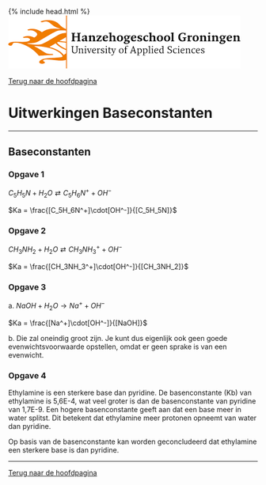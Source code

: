 {% include head.html %}
![Hanze](../hanze/hanze.png)

[Terug naar de hoofdpagina ](../index.md)

# Uitwerkingen Baseconstanten 

---

## Baseconstanten

### Opgave 1

$C_5H_5N + H_2O \rightleftarrows C_5H_6N^+ + OH^-$

$Ka = \frac{[C_5H_6N^+]\cdot[OH^-]}{[C_5H_5N]}$

### Opgave 2

$CH_3NH_2 + H_2O \rightleftarrows CH_3NH_3^+ + OH^-$

$Ka = \frac{[CH_3NH_3^+]\cdot[OH^-]}{[CH_3NH_2]}$

### Opgave 3

a. $NaOH + H_2O \rightarrow Na^+ + OH^-$

$Ka = \frac{[Na^+]\cdot[OH^-]}{[NaOH]}$

b. Die zal oneindig groot zijn. Je kunt dus eigenlijk ook geen goede evenwichtsvoorwaarde opstellen, omdat er geen sprake is van een evenwicht.  

### Opgave 4

Ethylamine is een sterkere base dan pyridine. De basenconstante (Kb) van ethylamine is 5,6E-4, wat veel groter is dan de basenconstante van pyridine van 1,7E-9. Een hogere basenconstante geeft aan dat een base meer in water splitst. Dit betekent dat ethylamine meer protonen opneemt van water dan pyridine.

Op basis van de basenconstante kan worden geconcludeerd dat ethylamine een sterkere base is dan pyridine.


--- 

[Terug naar de hoofdpagina ](../index.md)

